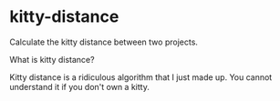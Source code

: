 # kitty-distance
Calculate the kitty distance between two projects.

What is kitty distance?

Kitty distance is a ridiculous algorithm that I just made up. You cannot understand it if you don't own a kitty.

